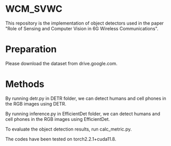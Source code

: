 # WCM_SVWC
This repository is the implementation of object detectors used in the paper "Role of Sensing and Computer Vision in 6G Wireless Communications".

# Preparation
Please download the dataset from drive.google.com.

# Methods
By running detr.py in DETR folder, we can detect humans and cell phones in the RGB images using DETR.

By running inference.py in EfficientDet folder, we can detect humans and cell phones in the RGB images using EfficientDet.

To evaluate the object detection results, run calc_metric.py.

The codes have been tested on torch2.2.1+cuda11.8.

